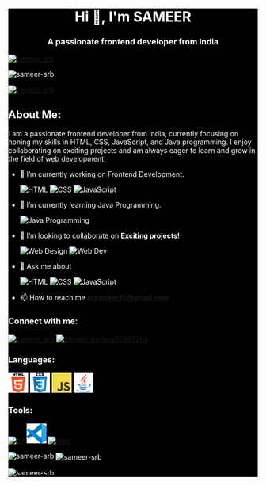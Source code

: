 <div style="background-color: black; color: white;">
  <h1 align="center">Hi 👋, I'm SAMEER</h1>
<h3 align="center">A passionate frontend developer from India</h3>
<p align="left"> <a href="https://twitter.com/sameer_srb" target="blank"><img src="https://img.shields.io/twitter/follow/sameer_srb?logo=twitter&style=for-the-badge" alt="sameer_srb" /></a> </p>
<p align="left"> <img src="https://komarev.com/ghpvc/?username=sameer-srb&label=Profile%20views&color=0e75b6&style=flat" alt="sameer-srb" /> </p>

<p align="left"> <a href="https://github.com/ryo-ma/github-profile-trophy"><img src="https://github-profile-trophy.vercel.app/?username=sameer-srb" alt="sameer-srb" /></a> </p>

<h2>About Me:</h2>

I am a passionate frontend developer from India, currently focusing on honing my skills in HTML, CSS, JavaScript, and Java programming. I enjoy collaborating on exciting projects and am always eager to learn and grow in the field of web development.

- 🔭 I’m currently working on Frontend Development.

  ![HTML](https://img.shields.io/badge/HTML-orange)
  ![CSS](https://img.shields.io/badge/CSS-blue)
  ![JavaScript](https://img.shields.io/badge/JavaScript-yellow)
  
- 🌱 I’m currently learning Java Programming.

    ![Java Programming](https://img.shields.io/badge/Java%20Programming-red)

- 👯 I’m looking to collaborate on **Exciting projects!**

    ![Web Design](https://img.shields.io/badge/Web%20Design-purple)
    ![Web Dev](https://img.shields.io/badge/Web%20Dev-green)

- 💬 Ask me about

  ![HTML](https://img.shields.io/badge/HTML-orange)
  ![CSS](https://img.shields.io/badge/CSS-blue)
  ![JavaScript](https://img.shields.io/badge/JavaScript-yellow)

- 📫 How to reach me **srsameer15@gmail.com**

<h3 align="left">Connect with me:</h3>
<p align="left">
<a href="https://twitter.com/sameer_srb" target="blank"><img align="center" src="https://raw.githubusercontent.com/rahuldkjain/github-profile-readme-generator/master/src/images/icons/Social/twitter.svg" alt="sameer_srb" height="30" width="40" /></a>
<a href="https://linkedin.com/in/sameer-barik-a509672ba" target="blank"><img align="center" src="https://raw.githubusercontent.com/rahuldkjain/github-profile-readme-generator/master/src/images/icons/Social/linked-in-alt.svg" alt="sameer-barik-a509672ba" height="30" width="40" /></a>
</p>

<h3 align="left">Languages:</h3>
<p align="left">
  <a href="https://www.w3.org/html/" target="_blank" rel="noreferrer"> <img src="https://raw.githubusercontent.com/devicons/devicon/master/icons/html5/html5-original-wordmark.svg" alt="html5" width="40" height="40"/> </a>
  <a href="https://www.w3schools.com/css/" target="_blank" rel="noreferrer"> <img src="https://raw.githubusercontent.com/devicons/devicon/master/icons/css3/css3-original-wordmark.svg" alt="css3" width="40" height="40"/> </a>
  <a href="https://developer.mozilla.org/en-US/docs/Web/JavaScript" target="_blank" rel="noreferrer"> <img src="https://raw.githubusercontent.com/devicons/devicon/master/icons/javascript/javascript-original.svg" alt="javascript" width="40" height="40"/> </a>
  <a href="https://www.java.com" target="_blank" rel="noreferrer"> <img src="https://raw.githubusercontent.com/devicons/devicon/master/icons/java/java-original.svg" alt="java" width="40" height="40"/> </a>
</p>

<h3 align="left">Tools:</h3>
<p align="left">
  <a href="https://git-scm.com/" target="_blank" rel="noreferrer"> <img src="https://www.vectorlogo.zone/logos/git-scm/git-scm-icon.svg" alt="git" width="40" height="40"/> </a>
  <a href="https://code.visualstudio.com/" target="_blank" rel="noreferrer"> <img src="https://raw.githubusercontent.com/devicons/devicon/master/icons/vscode/vscode-original.svg" alt="vscode" width="40" height="40"/> </a>
  <a href="https://www.jetbrains.com/idea/" target="_blank" rel="noreferrer"> <img src="https://upload.wikimedia.org/wikipedia/commons/9/9c/IntelliJ_IDEA_Icon.svg" alt="idea" width="40" height="40"/> </a>
</p>


<p><img align="left" src="https://github-readme-stats.vercel.app/api/top-langs?username=sameer-srb&show_icons=true&locale=en&layout=compact" alt="sameer-srb" /></p>

<p>&nbsp;<img align="center" src="https://github-readme-stats.vercel.app/api?username=sameer-srb&show_icons=true&locale=en" alt="sameer-srb" /></p>

<p><img align="center" src="https://github-readme-streak-stats.herokuapp.com/?user=sameer-srb&" alt="sameer-srb" /></p>

